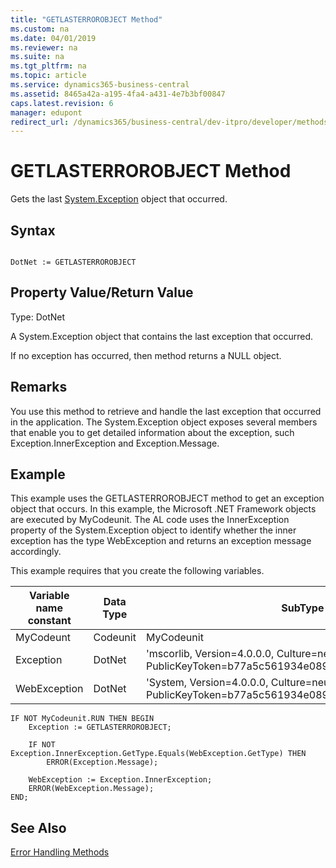 ```yaml
---
title: "GETLASTERROROBJECT Method"
ms.custom: na
ms.date: 04/01/2019
ms.reviewer: na
ms.suite: na
ms.tgt_pltfrm: na
ms.topic: article
ms.service: dynamics365-business-central
ms.assetid: 8465a42a-a195-4fa4-a431-4e7b3bf00847
caps.latest.revision: 6
manager: edupont
redirect_url: /dynamics365/business-central/dev-itpro/developer/methods-auto/library
---
```


 

# GETLASTERROROBJECT Method
Gets the last [System.Exception](http://go.microsoft.com/fwlink/?LinkID=396510) object that occurred.  
  
## Syntax  
  
```  
  
DotNet := GETLASTERROROBJECT  
```  
  
## Property Value/Return Value  
 Type: DotNet  
  
 A System.Exception object that contains the last exception that occurred.  
  
 If no exception has occurred, then method returns a NULL object.  
  
## Remarks  
 You use this method to retrieve and handle the last exception that occurred in the application. The System.Exception object exposes several members that enable you to get detailed information about the exception, such Exception.InnerException and Exception.Message.  
  
## Example  
 This example uses the GETLASTERROROBJECT method to get an exception object that occurs. In this example, the Microsoft .NET Framework objects are executed by MyCodeunit. The AL code uses the InnerException property of the System.Exception object to identify whether the inner exception has the type WebException and returns an exception message accordingly.  
  
 This example requires that you create the following variables.  
  
|Variable name constant|Data Type|SubType|  
|----------------------------|---------------|-------------|  
|MyCodeunt|Codeunit|MyCodeunit|  
|Exception|DotNet|'mscorlib, Version=4.0.0.0, Culture=neutral, PublicKeyToken=b77a5c561934e089'.System.Exception|  
|WebException|DotNet|'System, Version=4.0.0.0, Culture=neutral, PublicKeyToken=b77a5c561934e089'.System.Net.WebException|  
  
```  
IF NOT MyCodeunit.RUN THEN BEGIN  
    Exception := GETLASTERROROBJECT;  
  
    IF NOT Exception.InnerException.GetType.Equals(WebException.GetType) THEN  
        ERROR(Exception.Message);  
  
    WebException := Exception.InnerException;  
    ERROR(WebException.Message);  
END;  
```  
  
## See Also  
 [Error Handling Methods](devenv-error-handling-methods.md)